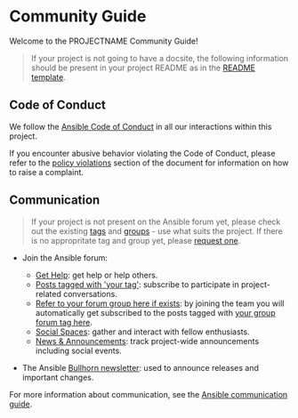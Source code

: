 # Community Guide

Welcome to the PROJECTNAME Community Guide!

> If your project is not going to have a docsite, the following information should be present in your project README as in the [README template](https://github.com/ansible-community/project-template/blob/main/README.md).

## Code of Conduct

We follow the [Ansible Code of Conduct](https://docs.ansible.com/ansible/latest/community/code_of_conduct.html) in all our interactions within this project.

If you encounter abusive behavior violating the Code of Conduct, please refer to the [policy violations](https://docs.ansible.com/ansible/latest/community/code_of_conduct.html#policy-violations) section of the document for information on how to raise a complaint.

## Communication

> If your project is not present on the Ansible forum yet, please check out the existing [tags](https://forum.ansible.com/tags) and [groups](https://forum.ansible.com/g) - use what suits the project. If there is no appropritate tag and group yet, please [request one](https://forum.ansible.com/t/requesting-a-forum-group/503/17).

* Join the Ansible forum:
    * [Get Help](https://forum.ansible.com/c/help/6/none): get help or help others.
    * [Posts tagged with 'your tag'](https://forum.ansible.com/tag/YOUR_TAG): subscribe to participate in project-related conversations.
    * [Refer to your forum group here if exists](https://forum.ansible.com/g/): by joining the team you will automatically get subscribed to the posts tagged with [your group forum tag here](https://forum.ansible.com/tags).
    * [Social Spaces](https://forum.ansible.com/c/chat/4): gather and interact with fellow enthusiasts.
    * [News & Announcements](https://forum.ansible.com/c/news/5/none): track project-wide announcements including social events.

* The Ansible [Bullhorn newsletter](https://forum.ansible.com/t/about-the-newsletter-category/166): used to announce releases and important changes.

For more information about communication, see the [Ansible communication guide](https://docs.ansible.com/ansible/devel/community/communication.html).

